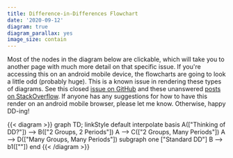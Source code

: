```yaml
---
title: Difference-in-Differences Flowchart
date: '2020-09-12'
diagram: true
diagram_parallax: yes
image_size: contain
---
```



Most of the nodes in the diagram below are clickable, which will take you to another page with much more detail on that specific issue. If you're accessing this on an android mobile device, the flowcharts are going to look a little odd (probably huge). This is a known issue in rendering these types of diagrams. See this closed [issue on GitHub](https://github.com/mermaid-js/mermaid/issues/816) and these unanswered [posts on StackOverflow](https://stackoverflow.com/search?q=%5Bmermaid%5D+chrome). If anyone has any suggestions for how to have this render on an android mobile browser, please let me know. Otherwise, happy DD-ing!


{{< diagram >}}
graph TD;
    linkStyle default interpolate basis
    A(["Thinking of DD?"]) --> B(["2 Groups, 2 Periods"])
    A --> C(["2 Groups, Many Periods"])
    A --> D(["Many Groups, Many Periods"])
    subgraph one ["Standard DD"]
    B --> b1([""])
    end
{{< /diagram >}}

